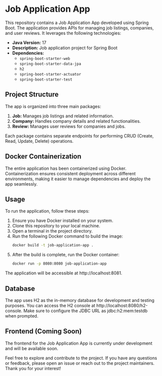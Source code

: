# Job Application App

This repository contains a Job Application App developed using Spring Boot. The application provides APIs for managing job listings, companies, and user reviews. It leverages the following technologies:

- **Java Version:** 17
- **Description:** Job application project for Spring Boot
- **Dependencies:**
  - `spring-boot-starter-web`
  - `spring-boot-starter-data-jpa`
  - `h2`
  - `spring-boot-starter-actuator`
  - `spring-boot-starter-test`

## Project Structure

The app is organized into three main packages:

1. **Job:** Manages job listings and related information.
2. **Company:** Handles company details and related functionalities.
3. **Review:** Manages user reviews for companies and jobs.

Each package contains separate endpoints for performing CRUD (Create, Read, Update, Delete) operations.

## Docker Containerization

The entire application has been containerized using Docker. Containerization ensures consistent deployment across different environments, making it easier to manage dependencies and deploy the app seamlessly.

## Usage

To run the application, follow these steps:

1. Ensure you have Docker installed on your system.
2. Clone this repository to your local machine.
3. Open a terminal in the project directory.
4. Run the following Docker command to build the image:
   ```bash
   docker build -t job-application-app .
5. After the build is complete, run the Docker container:
   ```bash
   docker run -p 8080:8080 job-application-app

The application will be accessible at http://localhost:8081.

## Database
The app uses H2 as the in-memory database for development and testing purposes. You can access the H2 console at http://localhost:8080/h2-console. Make sure to configure the JDBC URL as jdbc:h2:mem:testdb when prompted.

## Frontend (Coming Soon)
The frontend for the Job Application App is currently under development and will be available soon.

Feel free to explore and contribute to the project. If you have any questions or feedback, please open an issue or reach out to the project maintainers. Thank you for your interest!
